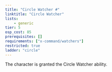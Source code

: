 ```yaml
---
title: "Circle Watcher #"
linktitle: "Circle Watcher"
lists:
    - generic
tier: 5
osp_cost: 85
prerequisites: []
requirements: ["x-command/watchers"]
restricted: true
ladder: "circle"
---
```

The character is granted the Circle Watcher ability.